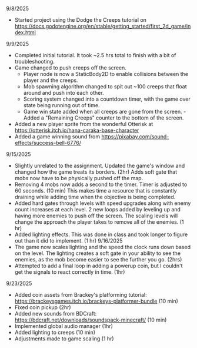 9/8/2025
- Started project using the Dodge the Creeps tutorial on https://docs.godotengine.org/en/stable/getting_started/first_2d_game/index.html

9/9/2025
- Completed initial tutorial. It took ~2.5 hrs total to finish with a bit of troubleshooting.
- Game changed to push creeps off the screen.
  - Player node is now a StaticBody2D to enable collisions between the player and the creeps.
  - Mob spawning algorithm changed to spit out ~100 creeps that float around and push into each other.
  - Scoring system changed into a countdown timer, with the game over state being running out of time.
  - Game win state added when all creeps are gone from the screen.
  -Added a "Remaining Creeps" counter to the bottom of the screen.
- Added a new player sprite from the wonderful Otterisk at https://otterisk.itch.io/hana-caraka-base-character
- Added a game winning sound from https://pixabay.com/sound-effects/success-bell-6776/

9/15/2025
- Slightly unrelated to the assignment. Updated the game's window and changed how the game treats its borders. (2hr) Adds soft gate that mobs now have to be physically pushed off the map.
- Removing 4 mobs now adds a second to the timer. Timer is adjusted to 60 seconds. (10 min) This makes time a resource that is constantly draining while adding time when the objective is being completed.
- Added hard gates through levels with speed upgrades along with enemy count increases at each level. 2 new loops added by leveling up and having more enemies to push off the screen. The scaling levels will change the approach the player takes to remove all of the enemies. (1 hr)
- Added lighting effects. This was done in class and took longer to figure out than it did to implement. (1 hr)
9/16/2025
- The game now scales lighting and the speed the clock runs down based on the level. The lighting creates a soft gate in your ability to see the enemies, as the mob become easier to see the further you go. (2hrs)
- Attempted to add a final loop in adding a powerup coin, but I couldn't get the signals to react correctly in time. (1hr)

9/23/2025
- Added coin assets from Brackey's platforming tutorial: https://brackeysgames.itch.io/brackeys-platformer-bundle (10 min)
- Fixed coin pickup (2hr)
- Added new sounds from BDCraft: https://bdcraft.net/downloads/soundspack-minecraft/ (10 min)
- Implemented global audio manager (1hr)
- Added lighting to creeps (10 min)
- Adjustments made to game scaling (1 hr)
